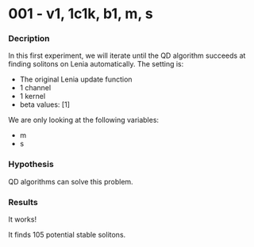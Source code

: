 # 001 - v1, 1c1k, b1, m, s

### Decription
In this first experiment, we will iterate until the QD algorithm succeeds at finding solitons on Lenia automatically.
The setting is:
- The original Lenia update function
- 1 channel
- 1 kernel
- beta values: [1]

We are only looking at the following variables:
- m
- s

### Hypothesis
QD algorithms can solve this problem.

### Results
It works!

It finds 105 potential stable solitons.